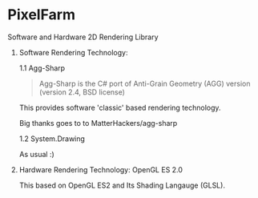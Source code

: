 PixelFarm
=========
Software and Hardware 2D Rendering Library

1. Software Rendering Technology: 

	1.1 Agg-Sharp

      >Agg-Sharp is the C# port of Anti-Grain Geometry (AGG)  version (version 2.4, BSD license) 
	
    This provides software 'classic' based rendering technology.

    Big thanks goes to to MatterHackers/agg-sharp
	
	1.2 System.Drawing
	
	As usual :)	

2.  Hardware Rendering Technology: OpenGL ES 2.0
    
    This based on OpenGL ES2 and Its Shading Langauge (GLSL).
    
